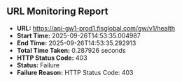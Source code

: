 ## URL Monitoring Report

- **URL:** https://api-gw1-prod1.fisglobal.com/gw/v1/health
- **Start Time:** 2025-09-26T14:53:35.004987
- **End Time:** 2025-09-26T14:53:35.292913
- **Total Time Taken:** 0.287926 seconds
- **HTTP Status Code:** 403
- **Status:** Failure
- **Failure Reason:** HTTP Status Code: 403
